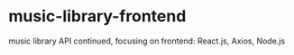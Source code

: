 # music-library-frontend
music library API continued, focusing on frontend: React.js, Axios, Node.js
